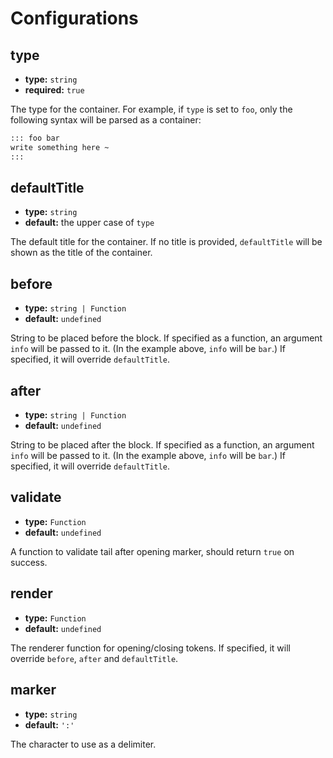# Configurations

## type

- **type:** `string`
- **required:** `true`

The type for the container. For example, if `type` is set to `foo`, only the following syntax will be parsed as a container:

```md
::: foo bar
write something here ~
:::
```

## defaultTitle

- **type:** `string`
- **default:** the upper case of `type`

The default title for the container. If no title is provided, `defaultTitle` will be shown as the title of the container.

## before

- **type:** `string | Function`
- **default:** `undefined`

String to be placed before the block. If specified as a function, an argument `info` will be passed to it. (In the example above, `info` will be `bar`.) If specified, it will override `defaultTitle`.

## after

- **type:** `string | Function`
- **default:** `undefined`

String to be placed after the block. If specified as a function, an argument `info` will be passed to it. (In the example above, `info` will be `bar`.) If specified, it will override `defaultTitle`.

## validate

- **type:** `Function`
- **default:** `undefined`

A function to validate tail after opening marker, should return `true` on success.

## render

- **type:** `Function`
- **default:** `undefined`

The renderer function for opening/closing tokens. If specified, it will override `before`, `after` and `defaultTitle`.

## marker

- **type:** `string`
- **default:** `':'`

The character to use as a delimiter.
